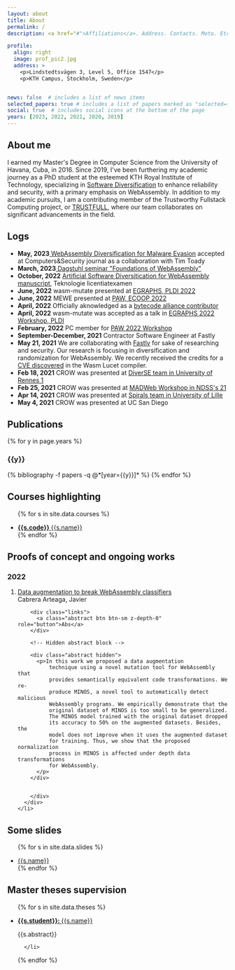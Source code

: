 ```yaml
---
layout: about
title: About
permalink: /
description: <a href="#">Affiliations</a>. Address. Contacts. Moto. Etc.

profile:
  align: right
  image: prof_pic2.jpg
  address: >
    <p>Lindstedtsvägen 3, Level 5, Office 1547</p>
    <p>KTH Campus, Stockholm, Sweden</p>


news: false  # includes a list of news items
selected_papers: true # includes a list of papers marked as "selected={true}"
social: true  # includes social icons at the bottom of the page
years: [2023, 2022, 2021, 2020, 2019]
---
```

 <h2>About me</h2>

I earned my Master's Degree in Computer Science from the University of Havana, Cuba, in 2016. Since 2019, I've been furthering my academic journey as a PhD student at the esteemed KTH Royal Institute of Technology, specializing in <a href="https://www.jacarte.me/thesis/">Software Diversification</a> to enhance reliability and security, with a primary emphasis on WebAssembly.
In addition to my academic pursuits, I am a contributing member of the Trustworthy Fullstack Computing project, or <a href="https://www.trustfull.proj.kth.se/">TRUSTFULL</a>, where our team collaborates on significant advancements in the field.

<h2>Logs</h2>
<div class="collab">
  <ul>
    <li><strong>May, 2023</strong><a href="https://www.sciencedirect.com/science/article/pii/S0167404823002067" target="_blank"> WebAssembly Diversification for Malware Evasion</a>  accepted at Computers&Security journal as a collaboration with Tim Toady</li>
    <li><strong>March, 2023</strong><a href="https://www.dagstuhl.de/en/seminars/seminar-calendar/seminar-details/23101" target="_blank"> Dagstuhl seminar "Foundations of WebAssembly"</a></li>
    <li><strong>October, 2022</strong> <a href="https://www.jacarte.me/thesis/">Artificial Software Diversitication for WebAssembly manuscript</a>, Teknologie licentiatexamen </li>
    <li><strong>June, 2022</strong> wasm-mutate presented at <a href="https://pldi22.sigplan.org/home/egraphs-2022#program"> EGRAPHS, PLDI 2022 </a> </li>
    <li><strong>June, 2022</strong> MEWE presented at <a href="https://2022.ecoop.org/home/paw-2022#program"> PAW, ECOOP 2022 </a> </li>
    <li><strong>April, 2022</strong> Officially aknowledged as a <a href="https://github.com/bytecodealliance/governance/blob/main/recognized-contributors.md"> bytecode alliance contributor</a> </li>
    <li><strong>April, 2022</strong> wasm-mutate was accepted as a talk in <a href="https://pldi22.sigplan.org/home/egraphs-2022">EGRAPHS 2022 Workshop, PLDI</a> </li>
    <li><strong>February, 2022</strong> PC member for <a href="https://2022.ecoop.org/home/paw-2022">PAW 2022 Workshop</a> </li>
    <li><strong>September-December, 2021</strong> Contractor Software Engineer at Fastly </li>
    <li><strong>May 21, 2021</strong> We are collaborating with <a href="https://www.fastly.com/">Fastly</a> for sake of researching and security. Our research is focusing in diversification and randomization for WebAssembly. We recently received the credits for a <a href="https://www.fastly.com/blog/defense-in-depth-stopping-a-wasm-compiler-bug-before-it-became-a-problem">CVE discovered</a> in the Wasm Lucet compiler. </li>
    <li><strong>Feb 18, 2021</strong> CROW was presented at <a href="https://www.diverse-team.fr/">DiverSE team in University of Rennes 1</a> </li>
    <li><strong>Feb 25, 2021</strong> CROW was presented at <a href="https://madweb.work/program21/">MADWeb Workshop in NDSS's 21</a></li>
    <li><strong>Apr 14, 2021</strong> CROW was presented at <a href="https://team.inria.fr/spirals/">Spirals team in University of Lille</a></li>
    <li><strong>May 4, 2021</strong> CROW was presented at UC San Diego</li>
  </ul>
</div>


<h2>Publications</h2>
<div class="publications">

{% for y in page.years %}
  <h3 class="year">{{y}}</h3>
  {% bibliography -f papers -q @*[year={{y}}]* %}
{% endfor %}


<h2>Courses highlighting</h2>
<div class="publications">

<ul>

  {% for s in site.data.courses %}
    <li><a href="{{s.url}}" target="_blank"><strong>{{s.code}} </strong>{{s.name}}</a></li>
  {% endfor %}

</ul>

</div>
<h2>Proofs of concept and ongoing works</h2>
  <div class="publications">
  <h3 class="year">2022</h3>

  <ol class="bibliography">

   <li>
      <div class="row">
        <div class="col-sm-2 abbr">
        </div>
        <div id="breaking" class="col-sm-8">
          <div class="title"><a target="_blank" href="assets/pdf/FID3214.pdf">Data augmentation to break WebAssembly classifiers</a></div>
          <div class="author">
                      Cabrera Arteaga, Javier
          </div>

        <div class="links">
          <a class="abstract btn btn-sm z-depth-0" role="button">Abs</a>
        </div>

        <!-- Hidden abstract block -->

        <div class="abstract hidden">
          <p>In this work we proposed a data augmentation
              technique using a novel mutation tool for WebAssembly that
              provides semantically equivalent code transformations. We re-
              produce MINOS, a novel tool to automatically detect malicious
              WebAssembly programs. We empirically demonstrate that the
              original dataset of MINOS is too small to be generalized.
              The MINOS model trained with the original dataset dropped
              its accuracy to 50% on the augmented datasets. Besides, the
              model does not improve when it uses the augmented dataset
              for training. Thus, we show that the proposed normalization
              process in MINOS is affected under depth data transformations
              for WebAssembly.
          </p>
        </div>


        </div>
      </div>
    </li>
  </ol>
</div>

<h2>Some slides</h2>
<div class="publications">

<ul>

  {% for s in site.data.slides %}
    <li><a href="{{s.url}}" target="_blank">{{s.name}}</a></li>
  {% endfor %}

</ul>

</div>

<h2>Master theses supervision</h2>
<div class="publications">

<ul>

  {% for s in site.data.theses %}
    <li>
      <div>
        <a href="{{s.url}}" target="_blank"><strong>{{s.student}}: </strong>{{s.name}}</a>
        <p>{{s.abstract}}</p>
      </div>

      </li>
  {% endfor %}

</ul>

</div>
